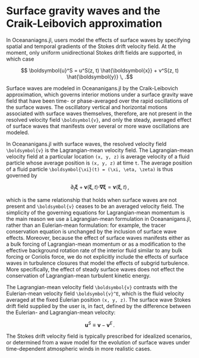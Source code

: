 # Surface gravity waves and the Craik-Leibovich approximation

In Oceananiagns.jl, users model the effects of surface waves by specifying spatial and
temporal gradients of the Stokes drift velocity field.
At the moment, only uniform unidirectional Stokes drift fields are supported, in which case
```math
    \boldsymbol{u}^S = u^S(z, t) \hat{\boldsymbol{x}} + v^S(z, t) \hat{\boldsymbol{y}} \, .
```
Surface waves are modeled in Oceananigans.jl by the Craik-Leibovich approximation,
which governs interior motions under a surface gravity wave field that have been time- or
phase-averaged over the rapid oscillations of the surface waves.
The oscillatory vertical and horizontal motions associated with surface waves themselves,
therefore, are not present in the resolved velocity field ``\boldsymbol{v}``, and only the 
steady, averaged effect of surface waves that manifests over several or more wave oscillations 
are modeled.

In Oceananigans.jl with surface waves, the resolved velocity field ``\boldsymbol{v}`` is the 
Lagrangian-mean velocity field. The Lagrangian-mean velocity field at a particular location 
``(x, y, z)`` is average velocity of a fluid particle whose average position is ``(x, y, z)`` 
at time ``t``. The average position of a fluid particle ``\boldsymbol{\xi}(t) = (\xi, \eta, \zeta)`` 
is thus governed by
```math
    \partial_t \boldsymbol{\xi} + \boldsymbol{v}(\boldsymbol{\xi}, t) \boldsymbol{\cdot} \boldsymbol{\nabla} \boldsymbol{\xi} = \boldsymbol{v}(\boldsymbol{\xi}, t) \, ,
```
which is the same relationship that holds when surface waves are not present and ``\boldsymbol{v}`` 
ceases to be an averaged velocity field. The simplicity of the governing equations for Lagrangian-mean 
momentum is the main reason we use a Lagrangian-mean formulation in Oceananigans.jl, rather 
than an Eulerian-mean formulation: for example, the tracer conservation equation is unchanged 
by the inclusion of surface wave effects. Moreover, because the effect of surface waves manifests 
either as a bulk forcing of Lagrangian-mean momentum or as a modification to the effective background 
rotation rate of the interior fluid similar to any bulk forcing or Coriolis force, we do not 
explicitly include the effects of surface waves in turbulence closures that model the effects 
of subgrid turbulence. More specifically, the effect of steady surface waves does not effect 
the conservation of Lagrangian-mean turbulent kinetic energy.

The Lagrangian-mean velocity field ``\boldsymbol{v}`` contrasts with the Eulerian-mean velocity 
field ``\boldsymbol{v}^E``, which is the fluid velocity averaged at the fixed Eulerian position 
``(x, y, z)``. The surface wave Stokes drift field supplied by the user is, in fact, defined
by the difference between the Eulerian- and Lagrangian-mean velocity:
```math
    \boldsymbol{u}^S \equiv \boldsymbol{v} - \boldsymbol{v}^E \, .
```
The Stokes drift velocity field is typically prescribed for idealized scenarios, or determined
from a wave model for the evolution of surface waves under time-dependent atmospheric winds
in more realistic cases.
